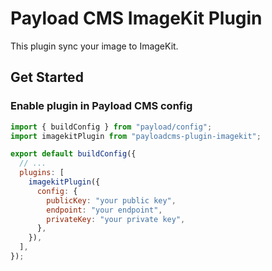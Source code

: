 # Payload CMS ImageKit Plugin

This plugin sync your image to ImageKit.

## Get Started

### Enable plugin in Payload CMS config

```js
import { buildConfig } from "payload/config";
import imagekitPlugin from "payloadcms-plugin-imagekit";

export default buildConfig({
  // ...
  plugins: [
    imagekitPlugin({
      config: {
        publicKey: "your public key",
        endpoint: "your endpoint",
        privateKey: "your private key",
      },
    }),
  ],
});
```
